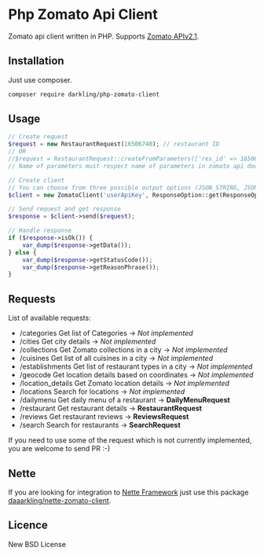 # Php Zomato Api Client
Zomato api client written in PHP. Supports [Zomato APIv2.1](https://developers.zomato.com/documentation).

Installation
----------
Just use composer.
```sh
composer require darkling/php-zomato-client
```

Usage
----------
```php
// Create request
$request = new RestaurantRequest(16506740); // restaurant ID
// OR
//$request = RestaurantRequest::createFromParameters(['res_id' => 16506740]);
// Name of parameters must respect name of parameters in zomato api documentation

// Create client
// You can choose from three possible output options (JSON_STRING, JSON_ARRAY, JSON_STD_CLASS)
$client = new ZomatoClient('userApiKey', ResponseOption::get(ResponseOption::JSON_STRING));

// Send request and get response
$response = $client->send($request);

// Handle response
if ($response->isOk()) {
	var_dump($response->getData());
} else {
	var_dump($response->getStatusCode());
	var_dump($response->getReasonPhrase());
}
```

Requests
----------
List of available requests:
* /categories Get list of Categories -> *Not implemented*
* /cities Get city details -> *Not implemented*
* /collections Get Zomato collections in a city -> *Not implemented*
* /cuisines Get list of all cuisines in a city -> *Not implemented*
* /establishments Get list of restaurant types in a city -> *Not implemented*
* /geocode Get location details based on coordinates -> *Not implemented*
* /location_details Get Zomato location details -> *Not implemented*
* /locations Search for locations -> *Not implemented*
* /dailymenu Get daily menu of a restaurant -> **DailyMenuRequest**
* /restaurant Get restaurant details -> **RestaurantRequest**
* /reviews Get restaurant reviews -> **ReviewsRequest**
* /search Search for restaurants -> **SearchRequest**

If you need to use some of the request which is not currently implemented, you are welcome to send PR :-)

Nette
----------
If you are looking for integration to [Nette Framework](https://nette.org/) just use this package [daaarkling/nette-zomato-client](https://github.com/Daaarkling/nette-zomato-client).

Licence
----------
New BSD License
